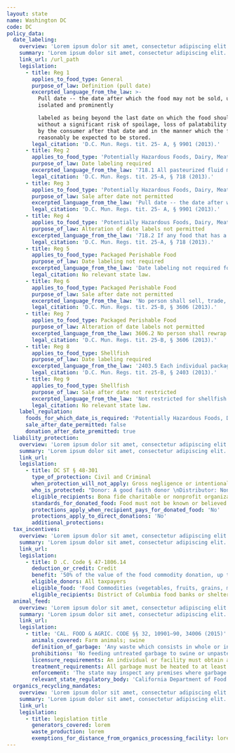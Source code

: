 ```yaml
---
layout: state
name: Washington DC
code: DC
policy_data:
  date_labeling:
    overview: 'Lorem ipsum dolor sit amet, consectetur adipiscing elit. Curabitur tellus mi, consequat at laoreet eget, vestibulum nec dolor. Vivamus volutpat quam ac quam bibendum rutrum.'
    summary: 'Lorem ipsum dolor sit amet, consectetur adipiscing elit. Curabitur tellus mi, consequat at laoreet eget, vestibulum nec dolor. Vivamus volutpat quam ac quam bibendum rutrum.'
    link_url: /url_path
    legislation:
      - title: Reg 1
        applies_to_food_type: General
        purpose_of_law: Definition (pull date)
        excerpted_language_from_the_law: >-
          Pull date -- the date after which the food may not be sold, unless
          isolated and prominently

          labeled as being beyond the last date on which the food should be sold
          without a significant risk of spoilage, loss of palatability if stored
          by the consumer after that date and in the manner which the food can
          reasonably be expected to be stored.
        legal_citation: 'D.C. Mun. Regs. tit. 25- A, § 9901 (2013).'
      - title: Reg 2
        applies_to_food_type: 'Potentially Hazardous Foods, Dairy, Meat/Poultry, Eggs'
        purpose_of_law: Date labeling required
        excerpted_language_from_the_law: '718.1 All pasteurized fluid milk, fresh meat, poultry, fish, bread products, eggs, butter, cheese, cold meat cuts, mildly processed pasteurized products, and potentially hazardous foods sold in food-retail establishments which are pre-wrapped and not intended to be eaten on the premises of the food establishment shall have easily understood pull dates prominently displayed on their containers.'
        legal_citation: 'D.C. Mun. Regs. tit. 25-A, § 718 (2013).'
      - title: Reg 3
        applies_to_food_type: 'Potentially Hazardous Foods, Dairy, Meat/Poultry, Eggs'
        purpose_of_law: Sale after date not permitted
        excerpted_language_from_the_law: 'Pull date -- the date after which the food may not be sold, unless isolated and prominently labeled as being beyond the last date on which the food should be sold without a significant risk of spoilage, loss of palatability if stored by the consumer after that date and in the manner which the food can reasonably be expected to be stored.'
        legal_citation: 'D.C. Mun. Regs. tit. 25- A, § 9901 (2013).'
      - title: Reg 4
        applies_to_food_type: 'Potentially Hazardous Foods, Dairy, Meat/Poultry, Eggs'
        purpose_of_law: Alteration of date labels not permitted
        excerpted_language_from_the_law: '718.2 If any food that has a pull date is rewrapped, the new package shall retain the original pull date and the word “REWRAPPED” shall be prominent displayed on the package.'
        legal_citation: 'D.C. Mun. Regs. tit. 25-A, § 718 (2013).'
      - title: Reg 5
        applies_to_food_type: Packaged Perishable Food
        purpose_of_law: Date labeling not required
        excerpted_language_from_the_law: 'Date labeling not required for packaged perishable food in Washington, D.C.'
        legal_citation: No relevant state law.
      - title: Reg 6
        applies_to_food_type: Packaged Perishable Food
        purpose_of_law: Sale after date not permitted
        excerpted_language_from_the_law: 'No person shall sell, trade, or barter any perishable packaged food beyond the pull date appearing thereon.'
        legal_citation: 'D.C. Mun. Regs. tit. 25-B, § 3606 (2013).'
      - title: Reg 7
        applies_to_food_type: Packaged Perishable Food
        purpose_of_law: Alteration of date labels not permitted
        excerpted_language_from_the_law: 3606.2 No person shall rewrap or repackage any packaged perishable food with the intention of placing a pull date on the food that is different from the original pull date.
        legal_citation: 'D.C. Mun. Regs. tit. 25-B, § 3606 (2013).'
      - title: Reg 8
        applies_to_food_type: Shellfish
        purpose_of_law: Date labeling required
        excerpted_language_from_the_law: '2403.5 Each individual package containing less than sixty-four fluid ounces (64 fl. oz.) of fresh or frozen shellfish shall be labeled with the following information: . . . (b) A “Sell by” date which provides a reasonable subsequent shelf-life or the words “Best if used by” followed by a date when the product would be expected to reach the end of its shelf-life.'
        legal_citation: 'D.C. Mun. Regs. tit. 25-B, § 2403 (2013).'
      - title: Reg 9
        applies_to_food_type: Shellfish
        purpose_of_law: Sale after date not restricted
        excerpted_language_from_the_law: 'Not restricted for shellfish in Washington, D.C.'
        legal_citation: No relevant state law.
    label_regulation:
      foods_for_which_date_is_required: 'Potentially Hazardous Foods, Dairy, Meat/Poultry, Eggs, Shellfish'
      sale_after_date_permitted: false
      donation_after_date_premitted: true
  liability_protection:
    overview: 'Lorem ipsum dolor sit amet, consectetur adipiscing elit. Curabitur tellus mi, consequat at laoreet eget, vestibulum nec dolor. Vivamus volutpat quam ac quam bibendum rutrum.'
    summary: 'Lorem ipsum dolor sit amet, consectetur adipiscing elit. Curabitur tellus mi, consequat at laoreet eget, vestibulum nec dolor. Vivamus volutpat quam ac quam bibendum rutrum.'
    link_url:
    legislation:
      - title: DC ST § 48-301
        type_of_protection: Civil and Criminal
        when_protection_will_not_apply: Gross negligence or intentional misconduct
        who_is_protected: "Donor: A good faith donor \nDistributor: Nonprofit/charitable organization"
        eligible_recipients: Bona fide charitable or nonprofit organization
        standards_for_donated_food: Food must not be known or believed to be unfit for human consumption
        protections_apply_when_recipient_pays_for_donated_food: 'No'
        protections_apply_to_direct_donations: 'No'
        additional_protections:
  tax_incentives:
    overview: 'Lorem ipsum dolor sit amet, consectetur adipiscing elit. Curabitur tellus mi, consequat at laoreet eget, vestibulum nec dolor. Vivamus volutpat quam ac quam bibendum rutrum.'
    summary: 'Lorem ipsum dolor sit amet, consectetur adipiscing elit. Curabitur tellus mi, consequat at laoreet eget, vestibulum nec dolor. Vivamus volutpat quam ac quam bibendum rutrum.'
    link_url:
    legislation:
      - title: D .C. Code § 47-1806.14
        deduction_or_credit: Credit
        benefit: '50% of the value of the food commodity donation, up to 2,500 annually'
        eligible_donors: All taxpayers
        eligible_food: 'Food Commodities (vegetables, fruits, grains, mushrooms, honey, herbs, nuts, seeds, or rootstock grown in the District by urban farming or by a community garden)'
        eligible_recipients: District of Columbia food banks or shelters recognized as a tax-exempt organization
  animal_feed:
    overview: 'Lorem ipsum dolor sit amet, consectetur adipiscing elit. Curabitur tellus mi, consequat at laoreet eget, vestibulum nec dolor. Vivamus volutpat quam ac quam bibendum rutrum.'
    summary: 'Lorem ipsum dolor sit amet, consectetur adipiscing elit. Curabitur tellus mi, consequat at laoreet eget, vestibulum nec dolor. Vivamus volutpat quam ac quam bibendum rutrum.'
    link_url:
    legislation:
      - title: 'CAL. FOOD & AGRIC. CODE §§ 32, 10901–90, 34006 (2015)'
        animals_covered: Farm animals; swine
        definition_of_garbage: 'Any waste which consists in whole or in part of any animal waste that results from the handling, preparing, cooking, and consuming of food, including the o al from any animal carcass or from any part of an animal carcass. It does not, however, include such waste from ordinary household operations that is fed directly to swine on the premises. § 10901 (2015).'
        prohibitions: 'No feeding untreated garbage to swine or unpasteurized milk to farm animals. Exception for ndividuals feeding household garbage. §§ 10901–90, 34006 (2015).'
        licensure_requirements: An individual or facility must obtain an annual license from the state before feeding garbage to swine. § 10981 (2015).
        treatment_requirements: All garbage must be heated to at least 212 degrees Fahrenheit or boiling point for at least 30 minutes or else treated in some other manner approved by the state. § 10952 (2015).
        enforcement: 'The state may inspect any premises where garbage is fed to swine and may order a facility to cease garbage-feeding operations. § 10922 (2015). The state may inspect records pertaining to garbage-feeding operations. § 10923 (2015). The state may refuse to issue, revoke, or suspend the license of an individual or facility that violates the garbage-feeding rule. § 10987 (2015).'
        relevant_state_regulatory_body: 'California Department of Food and Agriculture (§ 32 (2015)), www.cdfa.ca.gov/.'
  organics_recycling_mandates:
    overview: 'Lorem ipsum dolor sit amet, consectetur adipiscing elit. Curabitur tellus mi, consequat at laoreet eget, vestibulum nec dolor. Vivamus volutpat quam ac quam bibendum rutrum.'
    summary: 'Lorem ipsum dolor sit amet, consectetur adipiscing elit. Curabitur tellus mi, consequat at laoreet eget, vestibulum nec dolor. Vivamus volutpat quam ac quam bibendum rutrum.'
    link_url:
    legislation:
      - title: legislation title
        generators_covered: lorem
        waste_production: lorem
        exemptions_for_distance_from_organics_processing_facility: lorem
---
```

